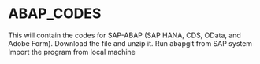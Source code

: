 # ABAP_CODES
This will contain the codes for SAP-ABAP (SAP HANA, CDS, OData, and Adobe Form).
Download the file and unzip it.
Run abapgit from SAP system 
Import the program from local machine 
